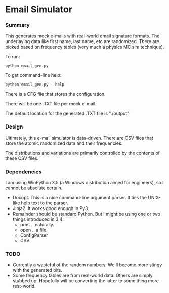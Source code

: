 # Email Simulator

### Summary

This generates mock e-mails with real-world email signature formats.
The underlaying data like first name, last name, etc are randomized.
There are picked based on frequency tables (very much a physics MC sim technique).

To run:

    python email_gen.py

To get command-line help:

    python email_gen.py --help

There is a CFG file that stores the configuration.

There will be one .TXT file per mock e-mail.

The default location for the generated .TXT file is "./output"

### Design

Ultimately, this e-mail simulator is data-driven. There are CSV files that store
the atomic randomized data and their frequencies.

The distributions and variations are primarily controlled by the contents of these CSV files.



### Dependencies

I am using WinPython 3.5 (a Windows distribution aimed for engineers), so I cannot be absolute certain.

- Docopt. This is a nice command-line argument parser. It ties the UNIX-like help text to the parser.
- Jinja2. It works good enough in Py3.
- Remainder should be standard Python. But I might be using one or two things introduced in 3.4:
    - print .. naturally.
    - open .. a file.
    - ConfigParser
	- CSV




### TODO

- Currently a wasteful of the random numbers. We'll become more stingy with the generated bits.
- Some frequency tables are from real-world data. Others are simply stubbed up.
  Hopefully will be converting the latter to some thing more rest-world.
